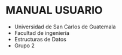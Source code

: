 #      MANUAL USUARIO

* Universidad de San Carlos de Guatemala
* Facultad de ingeniería 
* Estructuras de Datos 
* Grupo 2 

